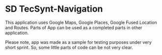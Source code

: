 # SD TecSynt-Navigation
This application uses Google Maps, Google Places, Google Fused Location and Routes.
Parts of App can be used as a completed parts in other application.

Please note, app was made as a sample for testing purposes under very short sprint.
So, some little parts of code can be not very clear.
